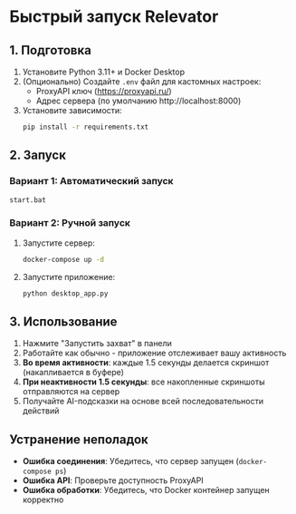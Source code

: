 # Быстрый запуск Relevator

## 1. Подготовка

1. Установите Python 3.11+ и Docker Desktop
2. (Опционально) Создайте `.env` файл для кастомных настроек:
   - ProxyAPI ключ (https://proxyapi.ru/)
   - Адрес сервера (по умолчанию http://localhost:8000)
3. Установите зависимости:
   ```bash
   pip install -r requirements.txt
   ```

## 2. Запуск

### Вариант 1: Автоматический запуск
```bash
start.bat
```

### Вариант 2: Ручной запуск
1. Запустите сервер:
   ```bash
   docker-compose up -d
   ```
2. Запустите приложение:
   ```bash
   python desktop_app.py
   ```

## 3. Использование

1. Нажмите "Запустить захват" в панели
2. Работайте как обычно - приложение отслеживает вашу активность
3. **Во время активности**: каждые 1.5 секунды делается скриншот (накапливается в буфере)
4. **При неактивности 1.5 секунды**: все накопленные скриншоты отправляются на сервер
5. Получайте AI-подсказки на основе всей последовательности действий

## Устранение неполадок

- **Ошибка соединения**: Убедитесь, что сервер запущен (`docker-compose ps`)
- **Ошибка API**: Проверьте доступность ProxyAPI
- **Ошибка обработки**: Убедитесь, что Docker контейнер запущен корректно 